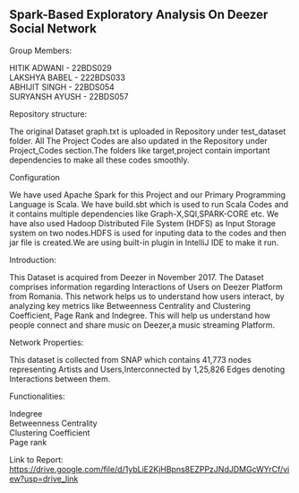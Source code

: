 ## Spark-Based Exploratory Analysis On Deezer Social Network

Group Members: 

HITIK ADWANI - 22BDS029  
LAKSHYA BABEL - 222BDS033  
ABHIJIT SINGH - 22BDS054  
SURYANSH AYUSH - 22BDS057  

Repository structure:

The original Dataset graph.txt is uploaded in Repository under test_dataset folder. All The Project Codes are also updated in the Repository under Project_Codes section.The folders like target,project
contain important dependencies to make all these codes smoothly.

Configuration

We have used Apache Spark for this Project and our Primary Programming Language  is Scala. We have build.sbt which is used to run Scala Codes and it contains multiple dependencies like Graph-X,SQl,SPARK-CORE etc. We have also used Hadoop Distributed File System (HDFS) as Input Storage system on two nodes.HDFS is used for inputing data to the codes and then jar file is created.We are using built-in plugin in IntelliJ IDE to make it run.

Introduction:

This Dataset is acquired from Deezer in November 2017. The Dataset comprises information regarding Interactions of Users on Deezer Platform from Romania. This network helps us to understand how users interact,
by analyzing key metrics like Betweenness Centrality and Clustering Coefficient, Page Rank and Indegree. This will help us understand how people connect and share music on Deezer,a music streaming Platform.


Network Properties:

This dataset is collected from SNAP which contains 41,773 nodes representing Artists and Users,Interconnected by 1,25,826 Edges denoting Interactions between them.

Functionalities:

Indegree  
Betweenness Centrality  
Clustering Coefficient  
Page rank  


Link to Report: https://drive.google.com/file/d/1ybLiE2KjHBpns8EZPPzJNdJDMGcWYrCf/view?usp=drive_link
